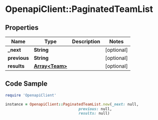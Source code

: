 # OpenapiClient::PaginatedTeamList

## Properties

Name | Type | Description | Notes
------------ | ------------- | ------------- | -------------
**_next** | **String** |  | [optional] 
**previous** | **String** |  | [optional] 
**results** | [**Array&lt;Team&gt;**](Team.md) |  | [optional] 

## Code Sample

```ruby
require 'OpenapiClient'

instance = OpenapiClient::PaginatedTeamList.new(_next: null,
                                 previous: null,
                                 results: null)
```


